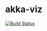 # akka-viz
[![Build Status](https://travis-ci.org/blstream/akka-viz.svg?branch=master)](https://travis-ci.org/blstream/akka-viz)
